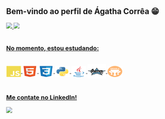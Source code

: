 ## Bem-vindo ao perfil de Ágatha Corrêa 😁

 <div>
   <a href="https://github.com/htacorrea0">
   <img height="180em" src="https://github-readme-stats.vercel.app/api?username=htacorrea0&show_icons=true&theme=radical&include_all_commits=true&count_private=true"/>
   <img height="180em" src="https://github-readme-stats.vercel.app/api/top-langs/?username=htacorrea0&layout=compact&langs_count=6&theme=omni"/>
</div>
<br>
<h3> No momento, estou estudando: </h3>
<div style="display: inline_block"><br> 
  <img align="center" alt="Js" height="30" width="40" src="https://raw.githubusercontent.com/devicons/devicon/master/icons/javascript/javascript-plain.svg">
  <img align="center" alt="HTML" height="30" width="40" src="https://raw.githubusercontent.com/devicons/devicon/master/icons/html5/html5-original.svg">
  <img align="center" alt="CSS" height="30" width="40" src="https://raw.githubusercontent.com/devicons/devicon/master/icons/css3/css3-original.svg">
  <img align="center" alt="Python" height="30" width="40" src="https://raw.githubusercontent.com/devicons/devicon/master/icons/python/python-original.svg">
  <img align="center" alt="Java" height="30" width="40" src="https://raw.githubusercontent.com/devicons/devicon/master/icons/java/java-original.svg">
  <img align="center" alt="Groovy" height="40" width="50" src="https://raw.githubusercontent.com/devicons/devicon/master/icons/groovy/groovy-original.svg">
  <img align="center" alt="Grails" height="30" width="40" src="https://raw.githubusercontent.com/devicons/devicon/master/icons/grails/grails-original.svg">
</div>
 
<br>
 
### Me contate no LinkedIn!
 
<div> 
  <a href="https://www.linkedin.com/in/agatha-correa-601317300" target="_blank"><img src="https://img.shields.io/badge/-LinkedIn-%230077B5?style=for-the-badge&logo=linkedin&logoColor=white" target="_blank"></a>
</div>
